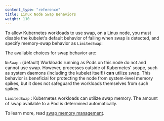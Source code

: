 ```yaml
---
content_type: "reference"
title: Linux Node Swap Behaviors
weight: 110
---
```


To allow Kubernetes workloads to use swap, on a Linux node,
you must disable the kubelet's default behavior of failing when swap is detected,
and specify memory-swap behavior as `LimitedSwap`:

The available choices for swap behavior are:

`NoSwap`
: (default) Workloads running as Pods on this node do not and cannot use swap. However, processes
  outside of Kubernetes' scope, such as system daemons (including the kubelet itself!) **can** utilize swap.
  This behavior is beneficial for protecting the node from system-level memory spikes,
  but it does not safeguard the workloads themselves from such spikes.

`LimitedSwap`
: Kubernetes workloads can utilize swap memory. The amount of swap available to a Pod is determined automatically.

To learn more, read [swap memory management](/docs/concepts/cluster-administration/swap-memory-management/).
